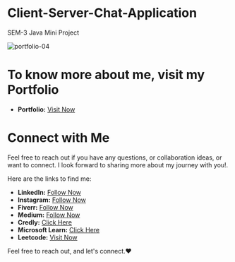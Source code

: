 # Client-Server-Chat-Application
SEM-3 Java Mini Project

![portfolio-04](https://user-images.githubusercontent.com/75237577/173244097-65c8d8d2-1cb2-4e86-900b-b4a02b61b7fa.png)

# To know more about me, visit my Portfolio

- **Portfolio:** [Visit Now](https://yatharthchauhan.me)

# Connect with Me

Feel free to reach out if you have any questions, or collaboration ideas, or want to connect. I look forward to sharing more about my journey with you!. 

Here are the links to find me:

- **LinkedIn:** [Follow Now](https://www.linkedin.com/in/yatharth-chauhan-729674202)
- **Instagram:** [Follow Now](https://www.instagram.com/yatharth.chauhan_yc/)
- **Fiverr:** [Follow Now](https://www.fiverr.com/users/yatharth2362)
- **Medium:** [Follow Now](https://medium.com/@YatharthChauhan)
- **Credly:** [Click Here](https://www.credly.com/users/yatharth-chauhan.aa47110b/badges)
- **Microsoft Learn:** [Click Here](https://learn.microsoft.com/en-us/users/yatharthchauhan-2803/)
- **Leetcode:** [Visit Now](https://leetcode.com/YatharthChauhan2362/)

Feel free to reach out, and let's connect.❤️
